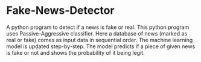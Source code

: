 # Fake-News-Detector
A python program to detect if a news is fake or real. This python program uses Passive-Aggressive classifier. Here a database of news (marked as real or fake) comes as input data in sequential order. The machine learning model is updated step-by-step. The model predicts if a piece of given news is fake or not and shows the probability of it being legit.
